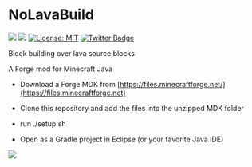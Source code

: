 # NoLavaBuild


[![](http://cf.way2muchnoise.eu/333828.svg)](https://www.curseforge.com/minecraft/mc-mods/cannot-build-over-lava-source-blocks) 
[![](http://cf.way2muchnoise.eu/versions/333828.svg)](https://www.curseforge.com/minecraft/mc-mods/cannot-build-over-lava-source-blocks)
[![License: MIT](https://img.shields.io/badge/License-MIT-green.svg)](https://opensource.org/licenses/MIT)
[![Twitter Badge](https://img.shields.io/badge/contact-twitter-blue.svg)](https://twitter.com/lothrazar)
 
 


Block building over lava source blocks

A Forge mod for Minecraft Java

- Download a Forge MDK from [https://files.minecraftforge.net/](https://files.minecraftforge.net)

- Clone this repository and add the files into the unzipped MDK folder

- run ./setup.sh

- Open as a Gradle project in Eclipse (or your favorite Java IDE)

[![](https://c5.patreon.com/external/logo/become_a_patron_button.png)](https://www.patreon.com/lothrazar)
